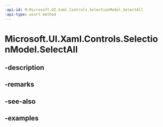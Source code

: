 ```yaml
---
-api-id: M:Microsoft.UI.Xaml.Controls.SelectionModel.SelectAll
-api-type: winrt method
---
```


<!-- Method syntax.
public void SelectionModel.SelectAll()
-->

# Microsoft.UI.Xaml.Controls.SelectionModel.SelectAll

## -description

## -remarks

## -see-also

## -examples

